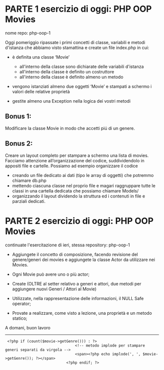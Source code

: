 # PARTE 1 esercizio di oggi: PHP OOP Movies

nome repo: php-oop-1

Oggi pomeriggio ripassate i primi concetti di classe, variabili e metodi d'istanza che abbiamo visto stamattina e create un file index.php in cui:

- è definita una classe ‘Movie’

  - all'interno della classe sono dichiarate delle variabili d'istanza
  - all'interno della classe è definito un costruttore
  - all'interno della classe è definito almeno un metodo

- vengono istanziati almeno due oggetti ‘Movie’ e stampati a schermo i valori delle relative proprietà
- gestite almeno una Exception nella logica dei vostri metodi

## Bonus 1:

Modificare la classe Movie in modo che accetti piú di un genere.

<!-- uso array per indicare più generi -->

## Bonus 2:

Creare un layout completo per stampare a schermo una lista di movies.
Facciamo attenzione all’organizzazione del codice, suddividendolo in appositi file e cartelle. Possiamo ad esempio organizzare il codice

- creando un file dedicato ai dati (tipo le array di oggetti) che potremmo chiamare db.php
- mettendo ciascuna classe nel proprio file e magari raggruppare tutte le classi in una cartella dedicata che possiamo chiamare Models/
- organizzando il layout dividendo la struttura ed i contenuti in file e parziali dedicati.

# PARTE 2 esercizio di oggi: PHP OOP Movies

continuate l'esercitazione di ieri, stessa repository: php-oop-1

- Aggiungete il concetto di composizione, facendo revisione del genere/generi dei movies e aggiungete la classe Actor da utilizzare nei Movies.

- Ogni Movie può avere uno o più actor;

- Create (OLTRE al setter relativo a generi e attori, due metodi per aggiungere nuovi Generi / Attori al Movie)

- Utilizzate, nella rappresentazione delle informazioni, il NULL Safe operator;

- Provate a realizzare, come visto a lezione, una proprietà e un metodo statico;

A domani, buon lavoro

---

     <?php if (count($movie->getGenre())) : ?>
                                    <!-- metodo implode per stampare generi separati da virgola -->
                                    <span><?php echo implode(', ', $movie->getGenre()); ?></span>
                                <?php endif; ?>
